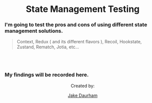 <div align="center">
<h1>State Management Testing</h1>
</div>

<div >

<h3>
I'm going to test the pros and cons of using different state management solutions.
</h3>

> Context, Redux ( and its different flavors ), Recoil, Hookstate, Zustand, Rematch, Jotia, etc...

<br> </br>

<h3>

My findings will be recorded here.
</h3>


</div>



<div align="center">
Created by:

[Jake Daurham](https://github.com/daurham)

</div>
